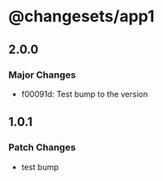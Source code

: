 # @changesets/app1

## 2.0.0

### Major Changes

- f00091d: Test bump to the version

## 1.0.1

### Patch Changes

- test bump
